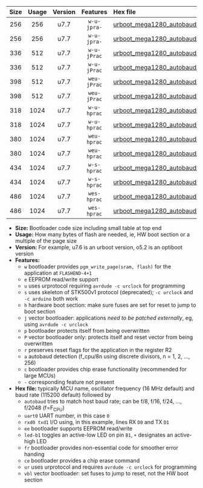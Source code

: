 |Size|Usage|Version|Features|Hex file|
|:-:|:-:|:-:|:-:|:--|
|256|256|u7.7|`w-u-jpra-`|[urboot_mega1280_autobaud_uart0_rxe0_txe1_led+b7_ur_vbl.hex](https://raw.githubusercontent.com/stefanrueger/urboot.hex/main/boards/mega1280/autobaud/urboot_mega1280_autobaud_uart0_rxe0_txe1_led+b7_ur_vbl.hex)|
|256|256|u7.7|`w-u-jpra-`|[urboot_mega1280_autobaud_uart1_rxd2_txd3_led+b7_ur_vbl.hex](https://raw.githubusercontent.com/stefanrueger/urboot.hex/main/boards/mega1280/autobaud/urboot_mega1280_autobaud_uart1_rxd2_txd3_led+b7_ur_vbl.hex)|
|336|512|u7.7|`w-u-jPrac`|[urboot_mega1280_autobaud_uart0_rxe0_txe1_led+b7_fr_ce_ur_vbl.hex](https://raw.githubusercontent.com/stefanrueger/urboot.hex/main/boards/mega1280/autobaud/urboot_mega1280_autobaud_uart0_rxe0_txe1_led+b7_fr_ce_ur_vbl.hex)|
|336|512|u7.7|`w-u-jPrac`|[urboot_mega1280_autobaud_uart1_rxd2_txd3_led+b7_fr_ce_ur_vbl.hex](https://raw.githubusercontent.com/stefanrueger/urboot.hex/main/boards/mega1280/autobaud/urboot_mega1280_autobaud_uart1_rxd2_txd3_led+b7_fr_ce_ur_vbl.hex)|
|398|512|u7.7|`weu-jPrac`|[urboot_mega1280_autobaud_uart0_rxe0_txe1_ee_led+b7_fr_ce_ur_vbl.hex](https://raw.githubusercontent.com/stefanrueger/urboot.hex/main/boards/mega1280/autobaud/urboot_mega1280_autobaud_uart0_rxe0_txe1_ee_led+b7_fr_ce_ur_vbl.hex)|
|398|512|u7.7|`weu-jPrac`|[urboot_mega1280_autobaud_uart1_rxd2_txd3_ee_led+b7_fr_ce_ur_vbl.hex](https://raw.githubusercontent.com/stefanrueger/urboot.hex/main/boards/mega1280/autobaud/urboot_mega1280_autobaud_uart1_rxd2_txd3_ee_led+b7_fr_ce_ur_vbl.hex)|
|318|1024|u7.7|`w-u-hprac`|[urboot_mega1280_autobaud_uart0_rxe0_txe1_led+b7_fr_ce_ur.hex](https://raw.githubusercontent.com/stefanrueger/urboot.hex/main/boards/mega1280/autobaud/urboot_mega1280_autobaud_uart0_rxe0_txe1_led+b7_fr_ce_ur.hex)|
|318|1024|u7.7|`w-u-hprac`|[urboot_mega1280_autobaud_uart1_rxd2_txd3_led+b7_fr_ce_ur.hex](https://raw.githubusercontent.com/stefanrueger/urboot.hex/main/boards/mega1280/autobaud/urboot_mega1280_autobaud_uart1_rxd2_txd3_led+b7_fr_ce_ur.hex)|
|380|1024|u7.7|`weu-hprac`|[urboot_mega1280_autobaud_uart0_rxe0_txe1_ee_led+b7_fr_ce_ur.hex](https://raw.githubusercontent.com/stefanrueger/urboot.hex/main/boards/mega1280/autobaud/urboot_mega1280_autobaud_uart0_rxe0_txe1_ee_led+b7_fr_ce_ur.hex)|
|380|1024|u7.7|`weu-hprac`|[urboot_mega1280_autobaud_uart1_rxd2_txd3_ee_led+b7_fr_ce_ur.hex](https://raw.githubusercontent.com/stefanrueger/urboot.hex/main/boards/mega1280/autobaud/urboot_mega1280_autobaud_uart1_rxd2_txd3_ee_led+b7_fr_ce_ur.hex)|
|434|1024|u7.7|`w-s-hprac`|[urboot_mega1280_autobaud_uart0_rxe0_txe1_led+b7_fr_ce.hex](https://raw.githubusercontent.com/stefanrueger/urboot.hex/main/boards/mega1280/autobaud/urboot_mega1280_autobaud_uart0_rxe0_txe1_led+b7_fr_ce.hex)|
|434|1024|u7.7|`w-s-hprac`|[urboot_mega1280_autobaud_uart1_rxd2_txd3_led+b7_fr_ce.hex](https://raw.githubusercontent.com/stefanrueger/urboot.hex/main/boards/mega1280/autobaud/urboot_mega1280_autobaud_uart1_rxd2_txd3_led+b7_fr_ce.hex)|
|486|1024|u7.7|`wes-hprac`|[urboot_mega1280_autobaud_uart0_rxe0_txe1_ee_led+b7_fr_ce.hex](https://raw.githubusercontent.com/stefanrueger/urboot.hex/main/boards/mega1280/autobaud/urboot_mega1280_autobaud_uart0_rxe0_txe1_ee_led+b7_fr_ce.hex)|
|486|1024|u7.7|`wes-hprac`|[urboot_mega1280_autobaud_uart1_rxd2_txd3_ee_led+b7_fr_ce.hex](https://raw.githubusercontent.com/stefanrueger/urboot.hex/main/boards/mega1280/autobaud/urboot_mega1280_autobaud_uart1_rxd2_txd3_ee_led+b7_fr_ce.hex)|

- **Size:** Bootloader code size including small table at top end
- **Usage:** How many bytes of flash are needed, ie, HW boot section or a multiple of the page size
- **Version:** For example, u7.6 is an urboot version, o5.2 is an optiboot version
- **Features:**
  + `w` bootloader provides `pgm_write_page(sram, flash)` for the application at `FLASHEND-4+1`
  + `e` EEPROM read/write support
  + `u` uses urprotocol requiring `avrdude -c urclock` for programming
  + `s` uses skeleton of STK500v1 protocol (deprecated); `-c urclock` and `-c arduino` both work
  + `h` hardware boot section: make sure fuses are set for reset to jump to boot section
  + `j` vector bootloader: applications *need to be patched externally*, eg, using `avrdude -c urclock`
  + `p` bootloader protects itself from being overwritten
  + `P` vector bootloader only: protects itself and reset vector from being overwritten
  + `r` preserves reset flags for the application in the register R2
  + `a` autobaud detection (f_cpu/8n using discrete divisors, n = 1, 2, ..., 256)
  + `c` bootloader provides chip erase functionality (recommended for large MCUs)
  + `-` corresponding feature not present
- **Hex file:** typically MCU name, oscillator frequency (16 MHz default) and baud rate (115200 default) followed by
  + `autobaud` tries to match host baud rate; can be f/8, f/16, f/24, ..., f/2048 (f=F<sub>CPU</sub>)
  + `uart0` UART number, in this case `0`
  + `rxd0 txd1` I/O using, in this example, lines RX `D0` and TX `D1`
  + `ee` bootloader supports EEPROM read/write
  + `led-b1` toggles an active-low LED on pin `B1`, `+` designates an active-high LED
  + `fr` bootloader provides non-essential code for smoother error handing
  + `ce` bootloader provides a chip erase command
  + `ur` uses urprotocol and requires `avrdude -c urclock` for programming
  + `vbl` vector bootloader: set fuses to jump to reset, not the HW boot section
